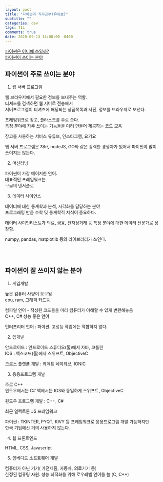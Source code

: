 ```yaml
---
layout: post
title: "파이썬과 직무공부(유튜브)"
subtitle: ""
categories: dev
tags: TIL
comments: true
date: 2020-09-13 14:08:00 -0400
--- 
```

[파이썬은 어디에 쓰일까?](https://youtu.be/SzNFCim9nDE)         
[파이썬이 쓰이는 분야](https://youtu.be/PH2XhO-XyZw)    



## 파이썬이 주로 쓰이는 분야
1. 웹 서버 프로그램     

웹 브라우저에서 필요한 정보를 보내주는 역할.    
티셔츠를 검색하면 웹 서버로 전송해서    
서버프로그램이 티셔츠에 해당되는 상품목록과 사진, 정보를 브라우저로 보낸다.     

 프레임워크로 장고, 플라스크를 주로 쓴다.       
 특정 분야에 자주 쓰이는 기능들을 미리 만들어 제공하는 코드 모음    

 장고를 사용하는 서비스 유튜브, 인스타그램, 요기요  

 웹 서버 프로그램은 자바, nodeJS, GO와 같은 강력한 경쟁자가 있어서 파이썬이 많이 쓰이지는 않는다.   

2. 머신러닝     

파이썬이 가장 메이저한 언어.    
대표적인 프레임워크는   
구글의 텐서플로

3. 데이터 사이언스  

데이터에 대한 통계학과 분석, 시각화를 담당하는 분야     
프로그래밍 만큼 수학 및 통계학적 지식이 중요하다.   

데이터 사이언티스트가 의료, 금융, 전자상거래 등 특정 분야에 대한 데이터 전문가로 성장함.    

numpy, pandas, matplotlib 등의 라이브러리가 쓰인다.     


<br><br>


## 파이썬이 잘 쓰이지 않는 분야

1. 게임개발     

높은 컴퓨터 사양이 요구됨   
cpu, ram, 그래픽 카드등 

컴파일 언어 - 작성된 코드들을 미리 컴퓨터가 이해할 수 있게 변환해놓음   
C++, C# 성능 좋은 언어  

인터프리터 언어 : 파이썬. 고성능 작업에는 적합하지 않다.    

2. 앱개발 

안드로이드 : 안드로이드 스튜디오(툴)에서 자바, 코틀린   
IOS : 엑스코드(툴)에서 스위프트, ObjectiveC     

크로스 플랫폼 개발 : 리액트 네이티브, IONIC     

3. 응용프로그램 개발    

주로 C++    
윈도우에서는 C# 
맥에서는 IOS와 동일하게 스위프트, ObjectiveC    

윈도우 프로그램 개발 : C++, C#  

최근 일렉트론 JS 프레임워크 

파이썬 : TKINTER, PYQT, KIVY 등 프레임워크로 응용프로그램 개발  가능하지만   
한국 기업에선 거의 사용하지 않는다. 

4. 웹 프론트엔드       

HTML, CSS, Javascript   

5. 임베디드 소프트웨어 개발     

컴퓨터가 아닌 기기( 가전제품, 자동차, 의료기기 등)  
한정된 컴퓨팅 자원. 
성능 최적화를 위해 로우레벨 언어를 씀 (C, C++)  

